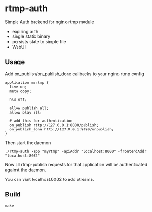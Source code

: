 # rtmp-auth
Simple Auth backend for nginx-rtmp module

  * expiring auth
  * single static binary
  * persists state to simple file
  * WebUI

## Usage

Add on_publish/on_publish_done callbacks to your nginx-rtmp config
```
application myrtmp {
  live on;
  meta copy;

  hls off;

  allow publish all;
  allow play all;

  # add this for authentication
  on_publish http://127.0.0.1:8080/publish;
  on_publish_done http://127.0.0.1:8080/unpublish;
}
```

Then start the daemon
```
./rtmp-auth -app "myrtmp" -apiAddr "localhost:8000" -frontendAddr "localhost:8082"
```

Now all rtmp-publish requests for that application will be authenticated against the daemon.

You can visit localhost:8082 to add streams.

## Build
```
make
```